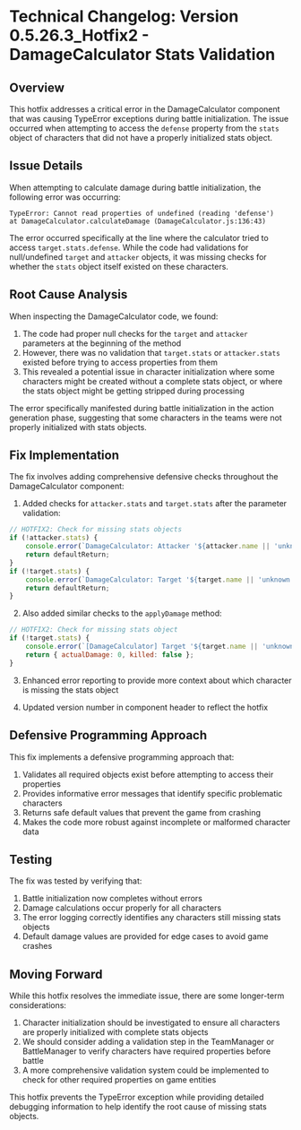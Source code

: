 # Technical Changelog: Version 0.5.26.3_Hotfix2 - DamageCalculator Stats Validation

## Overview
This hotfix addresses a critical error in the DamageCalculator component that was causing TypeError exceptions during battle initialization. The issue occurred when attempting to access the `defense` property from the `stats` object of characters that did not have a properly initialized stats object.

## Issue Details
When attempting to calculate damage during battle initialization, the following error was occurring:
```
TypeError: Cannot read properties of undefined (reading 'defense') 
at DamageCalculator.calculateDamage (DamageCalculator.js:136:43)
```

The error occurred specifically at the line where the calculator tried to access `target.stats.defense`. While the code had validations for null/undefined `target` and `attacker` objects, it was missing checks for whether the `stats` object itself existed on these characters.

## Root Cause Analysis
When inspecting the DamageCalculator code, we found:

1. The code had proper null checks for the `target` and `attacker` parameters at the beginning of the method
2. However, there was no validation that `target.stats` or `attacker.stats` existed before trying to access properties from them
3. This revealed a potential issue in character initialization where some characters might be created without a complete stats object, or where the stats object might be getting stripped during processing

The error specifically manifested during battle initialization in the action generation phase, suggesting that some characters in the teams were not properly initialized with stats objects.

## Fix Implementation

The fix involves adding comprehensive defensive checks throughout the DamageCalculator component:

1. Added checks for `attacker.stats` and `target.stats` after the parameter validation:
```javascript
// HOTFIX2: Check for missing stats objects
if (!attacker.stats) {
    console.error(`DamageCalculator: Attacker '${attacker.name || 'unknown'}' is missing stats object`);
    return defaultReturn;
}
if (!target.stats) {
    console.error(`DamageCalculator: Target '${target.name || 'unknown'}' is missing stats object`);
    return defaultReturn;
}
```

2. Also added similar checks to the `applyDamage` method:
```javascript
// HOTFIX2: Check for missing stats object
if (!target.stats) {
    console.error(`[DamageCalculator] Target '${target.name || 'unknown'}' is missing stats object in applyDamage`);
    return { actualDamage: 0, killed: false };
}
```

3. Enhanced error reporting to provide more context about which character is missing the stats object

4. Updated version number in component header to reflect the hotfix

## Defensive Programming Approach

This fix implements a defensive programming approach that:

1. Validates all required objects exist before attempting to access their properties
2. Provides informative error messages that identify specific problematic characters
3. Returns safe default values that prevent the game from crashing
4. Makes the code more robust against incomplete or malformed character data

## Testing

The fix was tested by verifying that:
1. Battle initialization now completes without errors 
2. Damage calculations occur properly for all characters
3. The error logging correctly identifies any characters still missing stats objects
4. Default damage values are provided for edge cases to avoid game crashes

## Moving Forward

While this hotfix resolves the immediate issue, there are some longer-term considerations:

1. Character initialization should be investigated to ensure all characters are properly initialized with complete stats objects
2. We should consider adding a validation step in the TeamManager or BattleManager to verify characters have required properties before battle
3. A more comprehensive validation system could be implemented to check for other required properties on game entities

This hotfix prevents the TypeError exception while providing detailed debugging information to help identify the root cause of missing stats objects.